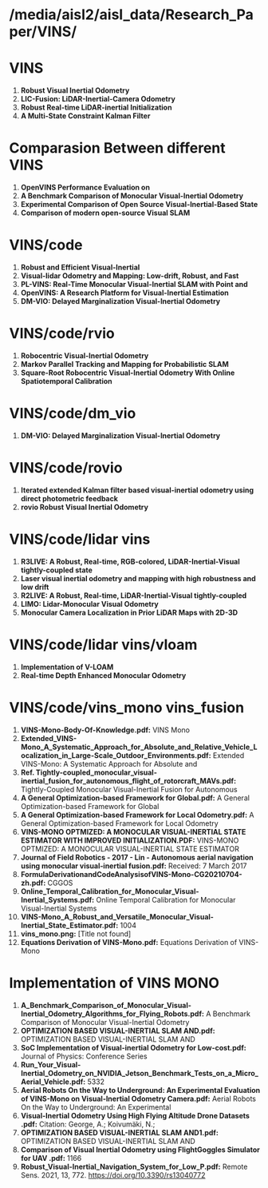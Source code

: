 # /media/aisl2/aisl_data/Research_Paper/VINS/

# VINS

1. **Robust Visual Inertial Odometry**
2. **LIC-Fusion: LiDAR-Inertial-Camera Odometry**
3. **Robust Real-time LiDAR-inertial Initialization**
4. **A Multi-State Constraint Kalman Filter**

# Comparasion Between different VINS 

1. **OpenVINS Performance Evaluation on**
2. **A Benchmark Comparison of Monocular Visual-Inertial Odometry**
3. **Experimental Comparison of Open Source Visual-Inertial-Based State**
4. **Comparison of modern open-source Visual SLAM**

# VINS/code

1. **Robust and Efficient Visual-Inertial**
2. **Visual-lidar Odometry and Mapping: Low-drift, Robust, and Fast**
3. **PL-VINS: Real-Time Monocular Visual-Inertial SLAM with Point and**
4. **OpenVINS: A Research Platform for Visual-Inertial Estimation**
5. **DM-VIO: Delayed Marginalization Visual-Inertial Odometry**

# VINS/code/rvio

1. **Robocentric Visual-Inertial Odometry**
2. **Markov Parallel Tracking and Mapping for Probabilistic SLAM**
3. **Square-Root Robocentric Visual-Inertial Odometry With Online Spatiotemporal Calibration**

# VINS/code/dm_vio

1. **DM-VIO: Delayed Marginalization Visual-Inertial Odometry**

# VINS/code/rovio

1. **Iterated extended Kalman filter based visual-inertial odometry using direct photometric feedback**
2. **rovio Robust Visual Inertial Odometry**

# VINS/code/lidar vins

1. **R3LIVE: A Robust, Real-time, RGB-colored, LiDAR-Inertial-Visual tightly-coupled state**
2. **Laser visual inertial odometry and mapping with high robustness and low drift**
3. **R2LIVE: A Robust, Real-time, LiDAR-Inertial-Visual tightly-coupled**
4. **LIMO: Lidar-Monocular Visual Odometry**
5. **Monocular Camera Localization in Prior LiDAR Maps with 2D-3D**

# VINS/code/lidar vins/vloam

1. **Implementation of V-LOAM**
2. **Real-time Depth Enhanced Monocular Odometry**

# VINS/code/vins_mono vins_fusion

1. **VINS-Mono-Body-Of-Knowledge.pdf:** VINS Mono
2. **Extended_VINS-Mono_A_Systematic_Approach_for_Absolute_and_Relative_Vehicle_Localization_in_Large-Scale_Outdoor_Environments.pdf:** Extended VINS-Mono: A Systematic Approach for Absolute and
3. **Ref. Tightly-coupled_monocular_visual-inertial_fusion_for_autonomous_flight_of_rotorcraft_MAVs.pdf:** Tightly-Coupled Monocular Visual-Inertial Fusion for Autonomous
4. **A General Optimization-based Framework for Global.pdf:** A General Optimization-based Framework for Global
5. **A General Optimization-based Framework for Local Odometry.pdf:** A General Optimization-based Framework for Local Odometry
6. **VINS-MONO OPTMIZED: A MONOCULAR VISUAL-INERTIAL STATE ESTIMATOR WITH IMPROVED INITIALIZATION.PDF:** VINS-MONO OPTMIZED: A MONOCULAR VISUAL-INERTIAL STATE ESTIMATOR
7. **Journal of Field Robotics - 2017 - Lin - Autonomous aerial navigation using monocular visual‐inertial fusion.pdf:** Received: 7 March 2017
8. **FormulaDerivationandCodeAnalysisofVINS-Mono-CG20210704-zh.pdf:** CGGOS
9. **Online_Temporal_Calibration_for_Monocular_Visual-Inertial_Systems.pdf:** Online Temporal Calibration for Monocular Visual-Inertial Systems
10. **VINS-Mono_A_Robust_and_Versatile_Monocular_Visual-Inertial_State_Estimator.pdf:** 1004
11. **vins_mono.png:** [Title not found]
12. **Equations Derivation of VINS-Mono.pdf:** Equations Derivation of VINS-Mono

# Implementation of VINS MONO

1. **A_Benchmark_Comparison_of_Monocular_Visual-Inertial_Odometry_Algorithms_for_Flying_Robots.pdf:** A Benchmark Comparison of Monocular Visual-Inertial Odometry
2. **OPTIMIZATION BASED VISUAL-INERTIAL SLAM AND.pdf:** OPTIMIZATION BASED VISUAL-INERTIAL SLAM AND
3. **SoC Implementation of Visual-inertial Odometry for Low-cost.pdf:** Journal of Physics: Conference Series
4. **Run_Your_Visual-Inertial_Odometry_on_NVIDIA_Jetson_Benchmark_Tests_on_a_Micro_Aerial_Vehicle.pdf:** 5332
5. **Aerial Robots On the Way to Underground: An Experimental Evaluation of VINS-Mono on Visual-Inertial Odometry Camera.pdf:** Aerial Robots On the Way to Underground: An Experimental
6. **Visual-Inertial Odometry Using High Flying Altitude Drone Datasets .pdf:** Citation: George, A.; Koivumäki, N.;
7. **OPTIMIZATION BASED VISUAL-INERTIAL SLAM AND1.pdf:** OPTIMIZATION BASED VISUAL-INERTIAL SLAM AND
8. **Comparison of Visual Inertial Odometry using FlightGoggles Simulator for UAV .pdf:** 1166
9. **Robust_Visual-Inertial_Navigation_System_for_Low_P.pdf:** Remote Sens. 2021, 13, 772. https://doi.org/10.3390/rs13040772

